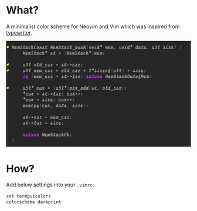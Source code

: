 What?
=====

A minimalist color scheme for Neovim and Vim which was inspired from
[typewriter](https://github.com/logico-dev/typewriter).

![the minimalist vim color scheme](./demo.png "The minimalist")

How?
====

Add below settings into your `.vimrc`:

```vimrc
set termguicolors
colorscheme darkprint
```
